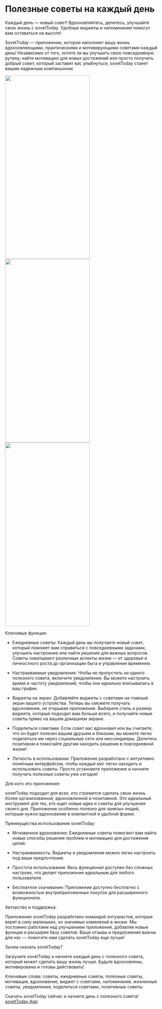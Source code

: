 # Полезные советы на каждый день
Каждый день — новый совет! Вдохновляйтесь, делитесь, улучшайте свою жизнь с sovetToday. Удобные виджеты и напоминания помогут вам оставаться на высоте!

SovetToday — приложение, которое наполняет вашу жизнь вдохновляющими, практическими и мотивирующими советами каждый день! Независимо от того, хотите ли вы улучшить свою повседневную рутину, найти мотивацию для новых достижений или просто получить добрый совет, который заставит вас улыбнуться, sovetToday станет вашим надежным компаньоном.

<img src="https://is1-ssl.mzstatic.com/image/thumb/PurpleSource211/v4/d5/ad/43/d5ad430c-f574-0b47-6321-e747992aa45b/9e9ec762-ddb6-4e85-8690-5ff4d6e8e513_1.jpg/460x0w.webp" width="277" height="600"> <img src="https://is1-ssl.mzstatic.com/image/thumb/PurpleSource211/v4/42/af/48/42af48bd-ae9c-01f9-d413-ef2136d952c8/37da929b-bf9c-4334-abf6-fcb4d6cf7dbf_2.jpg/460x0w.webp" width="277" height="600"> <img src="https://is1-ssl.mzstatic.com/image/thumb/PurpleSource211/v4/95/a8/de/95a8de6c-ab72-9a48-9988-d7133c9ba0a7/e0832210-976f-4962-8ab4-bf0c5a6c830b_2.jpg/460x0w.webp" width="277" height="600"> 

Ключевые функции:


- Ежедневные советы: Каждый день вы получаете новый совет, который поможет вам справиться с повседневными задачами, улучшить настроение или найти решение для важных вопросов. Советы охватывают различные аспекты жизни — от здоровья и личностного роста до организации быта и управления временем.


- Настраиваемые уведомления: Чтобы не пропустить ни одного полезного совета, включите уведомления. Вы можете настроить время и частоту уведомлений, чтобы они идеально вписывались в ваш график.


- Виджеты на экран: Добавляйте виджеты с советами на главный экран вашего устройства. Теперь вы сможете получать вдохновение, не открывая приложение. Выберите стиль и размер виджета, который подходит вам больше всего, и получайте новые советы прямо на вашем домашнем экране.


- Поделиться советами: Если совет вас вдохновил или вы считаете, что он будет полезен вашим друзьям и близким, вы можете легко поделиться им через социальные сети или мессенджеры. Делитесь позитивом и помогайте другим находить решения в повседневной жизни!


- Легкость в использовании: Приложение разработано с интуитивно понятным интерфейсом, чтобы каждый мог легко находить и использовать советы. Просто установите приложение и начните получать полезные советы уже сегодня!


Для кого это приложение:


sovetToday подходит для всех, кто стремится сделать свою жизнь более организованной, вдохновленной и позитивной. Это идеальный инструмент для тех, кто ищет новые идеи и советы для улучшения своего дня. Приложение особенно полезно для занятых людей, которым нужно вдохновение в компактной и удобной форме.


Преимущества использования sovetToday:


- Мгновенное вдохновение: Ежедневные советы помогают вам найти новые способы решения проблем и мотивацию для достижения целей.

- Настраиваемость: Виджеты и уведомления можно легко настроить под ваши предпочтения.

- Простота использования: Весь функционал доступен без сложных настроек, что делает приложение идеальным для любого пользователя.

- Бесплатное скачивание: Приложение доступно бесплатно с возможностью внутриприложенных покупок для расширенного функционала.


Авторство и поддержка:


Приложение sovetToday разработано командой энтузиастов, которые верят в силу маленьких, но значимых изменений в жизни. Мы постоянно работаем над улучшением приложения, добавляя новые функции и расширяя базу советов. Ваши отзывы и предложения важны для нас — помогите нам сделать sovetToday еще лучше!


Зачем скачать sovetToday?


Загрузите sovetToday и начните каждый день с полезного совета, который может сделать вашу жизнь лучше. Будьте вдохновлены, мотивированы и готовы действовать!


Ключевые слова: советы, ежедневные советы, полезные советы, мотивация, вдохновение, виджет с советами, напоминания, жизненные советы, уведомления, поделиться советами, позитивные советы.


Скачать sovetToday сейчас и начните день с полезного совета! <a href="https://apps.apple.com/ru/app/sovettoday/id6636480231">sovetToday App</a>
